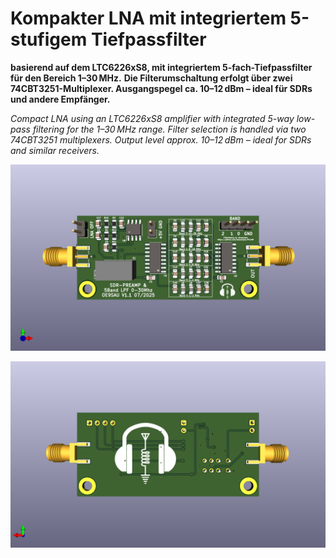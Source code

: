 # Kompakter LNA mit integriertem 5-stufigem Tiefpassfilter 
**basierend auf dem LTC6226xS8, mit integriertem 5-fach-Tiefpassfilter für den Bereich 1–30 MHz.**
**Die Filterumschaltung erfolgt über zwei 74CBT3251-Multiplexer. Ausgangspegel ca. 10–12 dBm – ideal für SDRs und andere Empfänger.**

*Compact LNA using an LTC6226xS8 amplifier with integrated 5-way low-pass filtering for the 1–30 MHz range.*
*Filter selection is handled via two 74CBT3251 multiplexers. Output level approx. 10–12 dBm – ideal for SDRs and similar receivers.*

![SDR_PreAmp_Filter](SDR_PreAmp_Filter.png)

![SDR_PreAmp_Filter](SDR_PreAmp_Filter_back.png)


